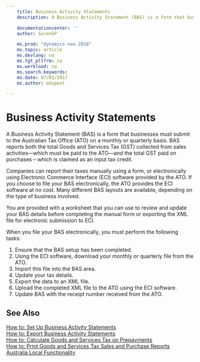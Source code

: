 ```yaml
---
    title: Business Activity Statements
    description: A Business Activity Statement (BAS) is a form that businesses must submit to the Australian Tax Office (ATO) on a monthly or quarterly basis. BAS reports both the total Goods and Services Tax (GST) collected from sales activities—which must be paid to the ATO—and the total GST paid on purchases – which is claimed as an input tax credit.

    documentationcenter: ''
    author: SorenGP

    ms.prod: "dynamics-nav-2018"
    ms.topic: article
    ms.devlang: na
    ms.tgt_pltfrm: na
    ms.workload: na
    ms.search.keywords:
    ms.date: 07/01/2017
    ms.author: edupont

---
```

# Business Activity Statements
A Business Activity Statement (BAS) is a form that businesses must submit to the Australian Tax Office (ATO) on a monthly or quarterly basis. BAS reports both the total Goods and Services Tax (GST) collected from sales activities—which must be paid to the ATO—and the total GST paid on purchases – which is claimed as an input tax credit.  

Companies can report their taxes manually using a form, or electronically using Electronic Commerce Interface (ECI) software provided by the ATO. If you choose to file your BAS electronically, the ATO provides the ECI software at no cost. Many different BAS layouts are available, depending on the type of business involved.  

You are provided with a worksheet that you can use to review and update your BAS details before completing the manual form or exporting the XML file for electronic submission to ECI.  

When you file your BAS electronically, you must perform the following tasks:  

1.  Ensure that the BAS setup has been completed.  
2.  Using the ECI software, download your monthly or quarterly file from the ATO.  
3.  Import this file into the BAS area.  
4.  Update your tax details.  
5.  Export the data to an XML file.  
6.  Upload the completed XML file to the ATO using the ECI software.  
7.  Update BAS with the receipt number received from the ATO.  

## See Also  
 [How to: Set Up Business Activity Statements](how-to-set-up-business-activity-statements.md)   
 [How to: Export Business Activity Statements](how-to-export-business-activity-statements.md)   
 [How to: Calculate Goods and Services Tax on Prepayments](how-to-calculate-goods-and-services-tax-on-prepayments.md)   
 [How to: Print Goods and Services Tax Sales and Purchase Reports](how-to-print-goods-and-services-tax-sales-and-purchase-reports.md)   
 [Australia Local Functionality](australia-local-functionality.md)
